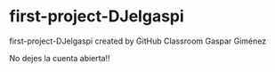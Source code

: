 # first-project-DJelgaspi
first-project-DJelgaspi created by GitHub Classroom
Gaspar Giménez

No dejes la cuenta abierta!!
